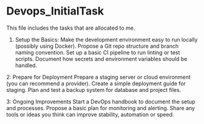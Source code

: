 # Devops_InitialTask
This file includes the tasks that are allocated to me. 

1. Setup the Basics:
Make the development environment easy to run locally (possibly using Docker).
Propose a Git repo structure and branch naming convention.
Set up a basic CI pipeline to run linting or test scripts.
Document how secrets and environment variables should be handled.

2: Prepare for Deployment
Prepare a staging server or cloud environment (you can recommend a provider).
Create a simple deployment guide for staging.
Plan and test a backup system for database and project files.

3: Ongoing Improvements
Start a DevOps handbook to document the setup and processes.
Propose a basic plan for monitoring and alerting.
Share any tools or ideas you think can improve stability, automation or speed.
